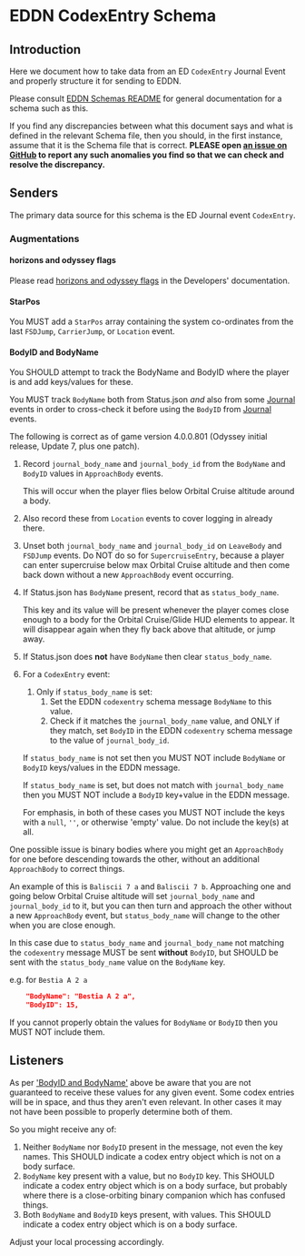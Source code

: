 # EDDN CodexEntry Schema

## Introduction
Here we document how to take data from an ED `CodexEntry` Journal Event and
properly structure it for sending to EDDN.

Please consult [EDDN Schemas README](./README-EDDN-schemas.md) for general 
documentation for a schema such as this.

If you find any discrepancies between what this document says and what is
defined in the relevant Schema file, then you should, in the first instance,
assume that it is the Schema file that is correct.
**PLEASE open
[an issue on GitHub](https://github.com/EDCD/EDDN/issues/new/choose)
to report any such anomalies you find so that we can check and resolve the
discrepancy.**

## Senders
The primary data source for this schema is the ED Journal event `CodexEntry`.

### Augmentations
#### horizons and odyssey flags
Please read [horizons and odyssey flags](../docs/Developers.md#horizons-and-odyssey-flags)
in the Developers' documentation.

#### StarPos
You MUST add a `StarPos` array containing the system co-ordinates from the
last `FSDJump`, `CarrierJump`, or `Location` event.

#### BodyID and BodyName
You SHOULD attempt to track the BodyName and BodyID where the player is 
and add keys/values for these.

You MUST track `BodyName` both from Status.json *and* also from some
[Journal](./README-EDDN-schemas.md#journal-files)
events in order to cross-check it before using the `BodyID` from 
[Journal](./README-EDDN-schemas.md#journal-files) events.

The following is correct as of game version 4.0.0.801 (Odyssey initial 
release, Update 7, plus one patch).

1. Record `journal_body_name` and `journal_body_id` from the 
   `BodyName` and `BodyID` values in `ApproachBody` events.

   This will occur when the player flies below Orbital Cruise altitude 
   around a body.
2. Also record these from `Location` events to cover logging in already there.
3. Unset both `journal_body_name` and `journal_body_id` on `LeaveBody` and
   `FSDJump` events.
   Do NOT do so for `SupercruiseEntry`, because a player can enter supercruise
   below max Orbital Cruise altitude and then come back down without a new 
   `ApproachBody` event occurring.
4. If Status.json has `BodyName` present, record that as `status_body_name`.  

   This key and its value will be present whenever the player comes close 
   enough to a body for the Orbital Cruise/Glide HUD elements to appear.
   It will disappear again when they fly back above that altitude, or jump 
   away.
5. If Status.json does **not** have `BodyName` then clear `status_body_name`.
6. For a `CodexEntry` event:
    1. Only if `status_body_name` is set:
        1. Set the EDDN `codexentry` schema message `BodyName` to this value.
        2. Check if it matches the `journal_body_name` value, and 
           ONLY if they match, set `BodyID` in the EDDN `codexentry`
           schema message to the value of `journal_body_id`.
    
   If `status_body_name` is not set then you MUST NOT include `BodyName` or
   `BodyID` keys/values in the EDDN message.

   If `status_body_name` is set, but does not match with 
   `journal_body_name` then you MUST NOT include a `BodyID` key+value in the
   EDDN message.

   For emphasis, in both of these cases you MUST NOT include the keys with a 
   `null`, `''`, or otherwise 'empty' value.  Do not include the key(s) at all.

One possible issue is binary bodies where you might get an `ApproachBody` for
one before descending towards the other, without an additional `ApproachBody`
to correct things.

An example of this is `Baliscii 7 a` and `Baliscii 7 b`.  Approaching one 
and going below Orbital Cruise altitude will set `journal_body_name` and 
`journal_body_id` to it, but you can then turn and approach the other 
without a new `ApproachBody` event, but `status_body_name` will change to 
the other when you are close enough.

In this case due to `status_body_name` and `journal_body_name` not matching 
the `codexentry` message MUST be sent **without**  `BodyID`, but SHOULD be 
sent with the `status_body_name` value on the `BodyName` key.

e.g. for `Bestia A 2 a`
```json
    "BodyName": "Bestia A 2 a",
    "BodyID": 15,
```

If you cannot properly obtain the values for `BodyName` or `BodyID` then 
you MUST NOT include them.

## Listeners

As per ['BodyID and BodyName'](#bodyid-and-bodyname) above be aware that 
you are not guaranteed to receive these values for any given event.  Some 
codex entries will be in space, and thus they aren't even relevant.  In 
other cases it may not have been possible to properly determine both of them.

So you might receive any of:

1. Neither `BodyName` nor `BodyID` present in the message, not even the 
   key names.  This SHOULD indicate a codex entry object which is not on a 
   body  surface.
2. `BodyName` key present with a value, but no `BodyID` key.  This SHOULD
   indicate a codex entry object which is on a body surface, but probably 
   where there is a close-orbiting binary companion which has confused things.
3. Both `BodyName` and `BodyID` keys present, with values.  This SHOULD 
   indicate a codex entry object which is on a body surface.

Adjust your local processing accordingly.
